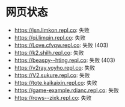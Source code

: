 # 网页状态
- https://jsn.limkon.repl.co: 失败
- https://qi.limqin.repl.co: 失败
- https://Love.cfvqw.repl.co: 失败 (403)
- https://k2.shilh.repl.co: 失败
- https://beaspy--hting.repl.co: 失败 (403)
- https://v2ray.yoyho.repl.co: 失败
- https://V2.sukure.repl.co: 失败
- https://tote.kaikaixin.repl.co: 失败
- https://game-example.rdianc.repl.co: 失败
- https://rows--zixk.repl.co: 失败
